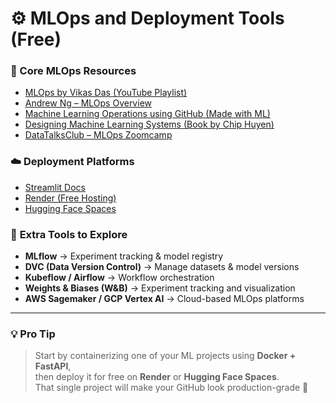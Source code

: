 # ⚙️ MLOps and Deployment Tools (Free)

### 🚀 Core MLOps Resources
- [MLOps by Vikas Das (YouTube Playlist)](https://youtube.com/playlist?list=PLupK5DK91flV45dkPXyGViMLtHadRr6sp)
- [Andrew Ng – MLOps Overview](https://youtu.be/0aDhjrs8FMw)
- [Machine Learning Operations using GitHub (Made with ML)](https://madewithml.com/)
- [Designing Machine Learning Systems (Book by Chip Huyen)](https://www.oreilly.com/library/view/designing-machine-learning/9781098107956/)
- [DataTalksClub – MLOps Zoomcamp](https://github.com/DataTalksClub/mlops-zoomcamp)

### ☁️ Deployment Platforms
- [Streamlit Docs](https://docs.streamlit.io/)
- [Render (Free Hosting)](https://render.com/)
- [Hugging Face Spaces](https://huggingface.co/spaces)

### 🧰 **Extra Tools to Explore**
- **MLflow** → Experiment tracking & model registry  
- **DVC (Data Version Control)** → Manage datasets & model versions  
- **Kubeflow / Airflow** → Workflow orchestration  
- **Weights & Biases (W&B)** → Experiment tracking and visualization  
- **AWS Sagemaker / GCP Vertex AI** → Cloud-based MLOps platforms  

---

### 💡 **Pro Tip**
> Start by containerizing one of your ML projects using **Docker + FastAPI**,  
> then deploy it for free on **Render** or **Hugging Face Spaces**.  
> That single project will make your GitHub look production-grade 🚀
